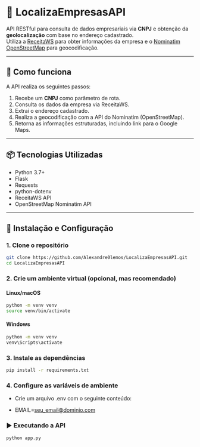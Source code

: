 # 📍 LocalizaEmpresasAPI

API RESTful para consulta de dados empresariais via **CNPJ** e obtenção da **geolocalização** com base no endereço cadastrado.  
Utiliza a [ReceitaWS](https://www.receitaws.com.br/) para obter informações da empresa e o [Nominatim OpenStreetMap](https://nominatim.openstreetmap.org/) para geocodificação.

---

## 🚀 Como funciona

A API realiza os seguintes passos:

1. Recebe um **CNPJ** como parâmetro de rota.
2. Consulta os dados da empresa via ReceitaWS.
3. Extrai o endereço cadastrado.
4. Realiza a geocodificação com a API do Nominatim (OpenStreetMap).
5. Retorna as informações estruturadas, incluindo link para o Google Maps.

---

## 📦 Tecnologias Utilizadas

- Python 3.7+
- Flask
- Requests
- python-dotenv
- ReceitaWS API
- OpenStreetMap Nominatim API

---

## 🔧 Instalação e Configuração

### 1. Clone o repositório

```bash
git clone https://github.com/Alexandre0lemos/LocalizaEmpresasAPI.git
cd LocalizaEmpresasAPI
```

### 2. Crie um ambiente virtual (opcional, mas recomendado)

#### Linux/macOS

```bash
python -m venv venv
source venv/bin/activate
```

#### Windows

```bash
python -m venv venv
venv\Scripts\activate
```

### 3. Instale as dependências

```bash
pip install -r requirements.txt
```

### 4. Configure as variáveis de ambiente

- Crie um arquivo .env com o seguinte conteúdo:

- EMAIL=seu_email@dominio.com

### ▶️ Executando a API

```bash
python app.py
```